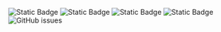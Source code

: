 ![Static Badge](https://img.shields.io/badge/blacklists-60-000000) ![Static Badge](https://img.shields.io/badge/blacklisted-2817473-cc0000) ![Static Badge](https://img.shields.io/badge/whitelisted-2247-00CC00) ![Static Badge](https://img.shields.io/badge/streaming_blacklist-28107-000000) ![GitHub issues](https://img.shields.io/github/issues/fabriziosalmi/blacklists)

